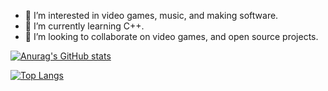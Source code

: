 - 👀 I’m interested in video games, music, and making software.
- 🌱 I’m currently learning C++.
- 💞️ I’m looking to collaborate on video games, and open source projects.

[![Anurag's GitHub stats](https://github-readme-stats.vercel.app/api?username=SirQuartz)](https://github.com/anuraghazra/github-readme-stats)

[![Top Langs](https://github-readme-stats.vercel.app/api/top-langs/?username=SirQuartz)](https://github.com/anuraghazra/github-readme-stats)
